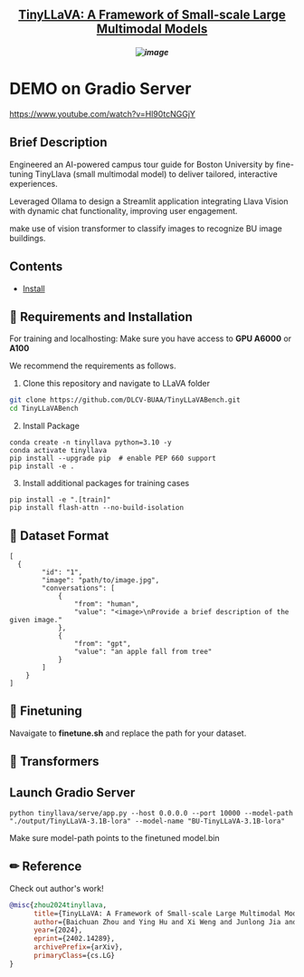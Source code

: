 <h2 align="center"> <a href="https://arxiv.org/abs/2402.14289">TinyLLaVA: A Framework of Small-scale Large Multimodal Models</a>

<h5 align="center">


![image](https://github.com/weibb123/BU_TinyLLava/assets/84426364/587b7a11-1e20-4379-a122-b2f7cf249fe6)

# DEMO on Gradio Server
https://www.youtube.com/watch?v=Hl90tcNGGjY

## Brief Description

Engineered an AI-powered campus tour guide for Boston University by fine-tuning TinyLlava (small multimodal model) to deliver tailored, interactive experiences.

Leveraged Ollama to design a Streamlit application integrating Llava Vision with dynamic chat functionality, improving user engagement.

make use of vision transformer to classify images to recognize BU image buildings.



## Contents

- [Install](#x1f527-requirements-and-installation)



## &#x1F527; Requirements and Installation

For training and localhosting: Make sure you have access to **GPU A6000** or **A100**

We recommend the requirements as follows.

1. Clone this repository and navigate to LLaVA folder
```bash
git clone https://github.com/DLCV-BUAA/TinyLLaVABench.git
cd TinyLLaVABench
```

2. Install Package
```Shell
conda create -n tinyllava python=3.10 -y
conda activate tinyllava
pip install --upgrade pip  # enable PEP 660 support
pip install -e .
```

3. Install additional packages for training cases
```Shell
pip install -e ".[train]"
pip install flash-attn --no-build-isolation
```
## &#x1F527; Dataset Format
```
[
  {
        "id": "1",
        "image": "path/to/image.jpg",
        "conversations": [
            {
                "from": "human",
                "value": "<image>\nProvide a brief description of the given image."
            },
            {
                "from": "gpt",
                "value": "an apple fall from tree"
            }
        ]
    }
]
```
## &#x1F527; Finetuning

Navaigate to **finetune.sh** and replace the path for your dataset.




## &#x1F527; Transformers

## Launch Gradio Server

```
python tinyllava/serve/app.py --host 0.0.0.0 --port 10000 --model-path "./output/TinyLLaVA-3.1B-lora" --model-name "BU-TinyLLaVA-3.1B-lora"
```

Make sure model-path points to the finetuned model.bin


## &#x270F; Reference

Check out author's work!

```BibTeX
@misc{zhou2024tinyllava,
      title={TinyLLaVA: A Framework of Small-scale Large Multimodal Models}, 
      author={Baichuan Zhou and Ying Hu and Xi Weng and Junlong Jia and Jie Luo and Xien Liu and Ji Wu and Lei Huang},
      year={2024},
      eprint={2402.14289},
      archivePrefix={arXiv},
      primaryClass={cs.LG}
}
```

